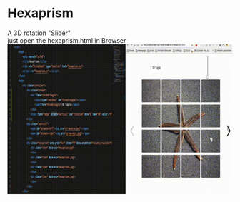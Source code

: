# Hexaprism
A 3D rotation "Slider"<br/>
just open the hexaprism.html in Browser
![rotation Slider](https://github.com/Marujah/Hexaprism/blob/master/images/out.gif)
